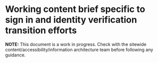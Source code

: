 # Working content brief specific to sign in and identity verification transition efforts

**NOTE:** This document is a work in progress. Check with the sitewide content/accessibility/information architecture team before following any guidance.

